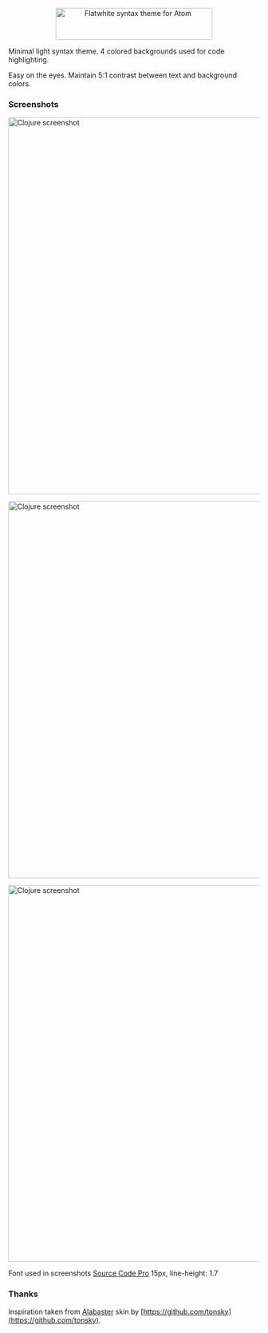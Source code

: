 <p align="center"><img src="https://github.com/biletskyy/flatwhite-syntax/raw/master/assets/flatwhite-header.png" alt="Flatwhite syntax theme for Atom" width="314px" height="64px"></p>

Minimal light syntax theme. 4 colored backgrounds used for code highlighting.

Easy on the eyes. Maintain 5:1 contrast between text and background colors.

### Screenshots

<p><img src="https://github.com/biletskyy/flatwhite-syntax/raw/master/assets/screenshot-light-html2.png" alt="Clojure screenshot" width="768px" height="755px"></p>

<p><img src="https://github.com/biletskyy/flatwhite-syntax/raw/master/assets/screenshot-light-ror2.png" alt="Clojure screenshot" width="769px" height="755px"></p>

<p><img src="https://github.com/biletskyy/flatwhite-syntax/raw/master/assets/screenshot-light-clojure2.png" alt="Clojure screenshot" width="769px" height="755px"></p>

Font used in screenshots [Source Code Pro](https://github.com/adobe-fonts/source-code-pro) 15px, line-height: 1.7

### Thanks
Inspiration taken from [Alabaster](https://github.com/tonsky/alabaster-lighttable-skin) skin by [https://github.com/tonsky](https://github.com/tonsky).
